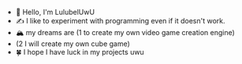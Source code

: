 - 🐤 Hello, I'm LulubelUwU
- ✍️ I like to experiment with programming even if it doesn't work.
- 🏔️ my dreams are (1 to create my own video game creation engine)
- (2 I will create my own cube game)
- 🍀 I hope I have luck in my projects uwu
